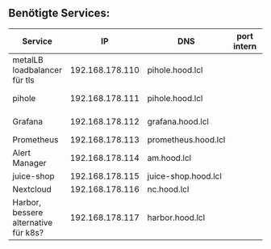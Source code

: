 ## Benötigte Services:
| Service                              | IP              | DNS                 | port intern | port extern | Description                |
|--------------------------------------|-----------------|---------------------|-------------|-------------|----------------------------|
| metalLB loadbalancer für tls         | 192.168.178.110 | pihole.hood.lcl     |             |             | DNS, Ad-Blocker            |
| pihole                               | 192.168.178.111 | pihole.hood.lcl     |             |             | DNS, Ad-Blocker            |
| Grafana                              | 192.168.178.112 | grafana.hood.lcl    |             |             | Monitoring, Visualisierung |
| Prometheus                           | 192.168.178.113 | prometheus.hood.lcl |             |             | TS-DB                      |
| Alert Manager                        | 192.168.178.114 | am.hood.lcl         |             |             |                            |
| juice-shop                           | 192.168.178.115 | juice-shop.hood.lcl |             |             |                            |
| Nextcloud                            | 192.168.178.116 | nc.hood.lcl         |             |             |                            |
| Harbor, bessere alternative für k8s? | 192.168.178.117 | harbor.hood.lcl     |             |             |                            |

